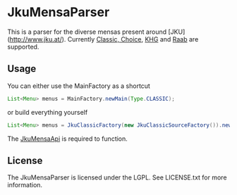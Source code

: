 # JkuMensaParser
This is a parser for the diverse mensas present around [JKU] (http://www.jku.at/).
Currently [Classic, Choice](http://menu.mensen.at/index/index/locid/1), [KHG](http://www.khg-linz.at/?page_id=379) and [Raab](http://www.sommerhaus-hotel.at/de/restaurant_plan.php) are supported.

## Usage
You can either use the MainFactory as a shortcut
```java
List<Menu> menus = MainFactory.newMain(Type.CLASSIC);
```
or build everything yourself
```java
List<Menu> menus = JkuClassicFactory(new JkuClassicSourceFactory()).newMensa();
```

The [JkuMensaApi](https://github.com/Nithanim/JkuMensaApi) is required to function.

## License
The JkuMensaParser is licensed under the LGPL. See LICENSE.txt for more information.
